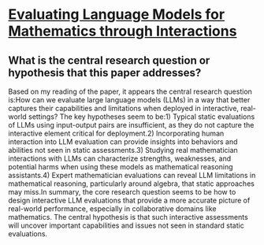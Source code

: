 # [Evaluating Language Models for Mathematics through Interactions](https://arxiv.org/abs/2306.01694)

## What is the central research question or hypothesis that this paper addresses?

Based on my reading of the paper, it appears the central research question is:How can we evaluate large language models (LLMs) in a way that better captures their capabilities and limitations when deployed in interactive, real-world settings? The key hypotheses seem to be:1) Typical static evaluations of LLMs using input-output pairs are insufficient, as they do not capture the interactive element critical for deployment.2) Incorporating human interaction into LLM evaluation can provide insights into behaviors and abilities not seen in static assessments.3) Studying real mathematician interactions with LLMs can characterize strengths, weaknesses, and potential harms when using these models as mathematical reasoning assistants.4) Expert mathematician evaluations can reveal LLM limitations in mathematical reasoning, particularly around algebra, that static approaches may miss.In summary, the core research question seems to be how to design interactive LLM evaluations that provide a more accurate picture of real-world performance, especially in collaborative domains like mathematics. The central hypothesis is that such interactive assessments will uncover important capabilities and issues not seen in standard static evaluations.
